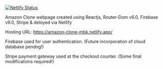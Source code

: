 [![Netlify Status](https://api.netlify.com/api/v1/badges/7da6d0d6-f2c9-4ed4-9135-6a66d918a24e/deploy-status)](https://app.netlify.com/sites/amazon-clone-mbk/deploys)


Amazon Clone webpage created using Reactjs, Router-Dom v6.0, Firebase v9.0, Stripe  & deloyed via Netlify

Hosting URL: https://amazon-clone-mbk.netlify.app/

Firebase used for user authentication. (Future incorporation of cloud database pendng!)

Stripe payment gateway used at the checkout counter. (Some final modifications required!)
